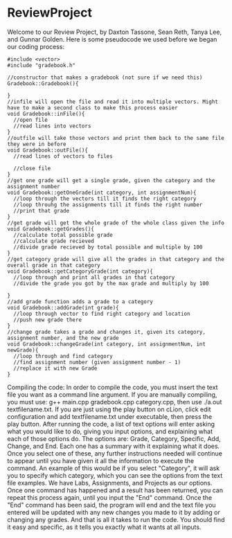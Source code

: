 # ReviewProject
Welcome to our Review Project, by Daxton Tassone, Sean Reth, Tanya Lee, and Gunnar Golden. Here is some pseudocode we used before we began our coding process:
```#include <iostream>
#include <vector>
#include "gradebook.h"

//constructor that makes a gradebook (not sure if we need this)
Gradebook::Gradebook(){

}
//infile will open the file and read it into multiple vectors. Might have to make a second class to make this process easier
void Gradebook::inFile(){
  //open file
  //read lines into vectors
}
//outfile will take those vectors and print them back to the same file they were in before
void Gradebook::outFile(){
  //read lines of vectors to files
  
  //close file
}
//get one grade will get a single grade, given the category and the assignment number
void Gradebook::getOneGrade(int category, int assignmentNum){
  //loop through the vectors till it finds the right category
  //loop throuhg the assignments till it finds the right number
  //print that grade
}
//get grade will get the whole grade of the whole class given the info
void Gradebook::getGrades(){
  //calculate total possible grade
  //calculate grade recieved
  //divide grade recieved by total possible and multiple by 100
}
//get category grade will give all the grades in that category and the overall grade in that category
void Gradebook::getCategoryGrade(int category){
  //loop through and print all grades in that category
  //divide the grade you got by the max grade and multiply by 100

}
//add grade function adds a grade to a category
void Gradebook::addGrade(int grade){
  //loop through vector to find right category and location
  //push new grade there
}
//change grade takes a grade and changes it, given its category, assignment number, and the new grade
void Gradebook::changeGrade(int category, int assignmentNum, int newGrade){
  //loop through and find category
  //find assignment number (given assignment number - 1)
  //replace it with new Grade
}
```
Compiling the code:
In order to compile the code, you must insert the text file you want as a command line argument. If you are manually compiling, you must use:
g++ main.cpp gradebook.cpp category.cpp, then use ./a.out textfilename.txt. If you are just using the play button on cLion, click edit configuration and add
textfilename.txt under executable, then press the play button. After running the code, a list of text options will enter asking what you would like to do,
giving you input options, and explaining what each of those options do. The options are: Grade, Category, Specific, Add, Change, and End. Each one has a summary
with it explaining what it does. Once you select one of these, any further instructions needed will continue to appear until you have given it all the information
to execute the command. An example of this would be if you select "Category", it will ask you to specify which category, which you can see the options from
the text file examples. We have Labs, Assignments, and Projects as our options. Once one command has happened and a result has been returned, you can repeat 
this process again, until you input the "End" command. Once the "End" command has been said, the program will end and the text file you entered will be updated
with any new changes you made to it by adding or changing any grades. And that is all it takes to run the code. You should find it easy and specific, as 
it tells you exactly what it wants at all inputs. 

